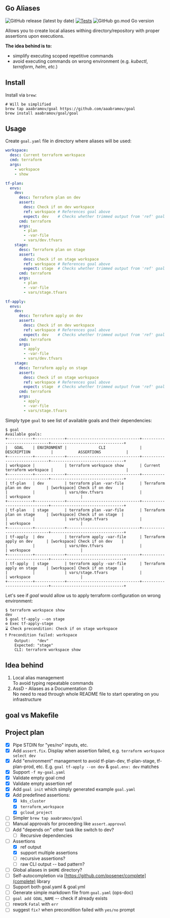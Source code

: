 ## Go Aliases

![GitHub release (latest by date)](https://img.shields.io/github/v/release/aaabramov/goal) [![Tests](https://github.com/aaabramov/goal/actions/workflows/test.yml/badge.svg?branch=master)](https://github.com/aaabramov/goal/actions/workflows/test.yml) ![GitHub go.mod Go version](https://img.shields.io/github/go-mod/go-version/aaabramov/goal)

Allows you to create local aliases withing directory/repository with proper assertions upon executions.

**The idea behind is to:**

- simplify executing scoped repetitive commands
- avoid executing commands on wrong environment (e.g. _kubectl_, _terraform_, _helm_, _etc._)

## Install

Install via `brew`:

```shell
# Will be simplified
brew tap aaabramov/goal https://github.com/aaabramov/goal
brew install aaabramov/goal/goal
```

## Usage

Create `goal.yaml` file in directory where aliases will be used:

```yaml
workspace:
  desc: Current terraform workspace
  cmd: terraform
  args:
    - workspace
    - show

tf-plan:
  envs:
    dev:
      desc: Terraform plan on dev
      assert:
        desc: Check if on dev workspace
        ref: workspace # References goal above
        expect: dev    # Checks whether trimmed output from 'ref' goal is equal to "dev"
      cmd: terraform
      args:
        - plan
        - -var-file
        - vars/dev.tfvars
    stage:
      desc: Terraform plan on stage
      assert:
        desc: Check if on stage workspace
        ref: workspace # References goal above
        expect: stage  # Checks whether trimmed output from 'ref' goal is equal to "stage"
      cmd: terraform
      args:
        - plan
        - -var-file
        - vars/stage.tfvars

tf-apply:
  envs:
    dev:
      desc: Terraform apply on dev
      assert:
        desc: Check if on dev workspace
        ref: workspace # References goal above
        expect: dev    # Checks whether trimmed output from 'ref' goal is equal to "dev"
      cmd: terraform
      args:
        - apply
        - -var-file
        - vars/dev.tfvars
    stage:
      desc: Terraform apply on stage
      assert:
        desc: Check if on stage workspace
        ref: workspace # References goal above
        expect: stage  # Checks whether trimmed output from 'ref' goal is equal to "stage"
      cmd: terraform
      args:
        - apply
        - -var-file
        - vars/stage.tfvars
```

Simply type `goal` to see list of available goals and their dependencies:

```shell
$ goal
Available goals:
+-----------+-------------+--------------------------------+-----------------------------+--------------------------------+
|   GOAL    | ENVIRONMENT |              CLI               |         DESCRIPTION         |           ASSERTIONS           |
+-----------+-------------+--------------------------------+-----------------------------+--------------------------------+
| workspace |             | terraform workspace show       | Current terraform workspace |                                |
+-----------+-------------+--------------------------------+-----------------------------+--------------------------------+
| tf-plan   | dev         | terraform plan -var-file       | Terraform plan on dev       | [workspace] Check if on dev    |
|           |             | vars/dev.tfvars                |                             | workspace                      |
+-----------+-------------+--------------------------------+-----------------------------+--------------------------------+
| tf-plan   | stage       | terraform plan -var-file       | Terraform plan on stage     | [workspace] Check if on stage  |
|           |             | vars/stage.tfvars              |                             | workspace                      |
+-----------+-------------+--------------------------------+-----------------------------+--------------------------------+
| tf-apply  | dev         | terraform apply -var-file      | Terraform apply on dev      | [workspace] Check if on dev    |
|           |             | vars/dev.tfvars                |                             | workspace                      |
+-----------+-------------+--------------------------------+-----------------------------+--------------------------------+
| tf-apply  | stage       | terraform apply -var-file      | Terraform apply on stage    | [workspace] Check if on stage  |
|           |             | vars/stage.tfvars              |                             | workspace                      |
+-----------+-------------+--------------------------------+-----------------------------+--------------------------------+
```

Let's see if _goal_ would allow us to apply terraform configuration on wrong environment:

```shell
$ terraform workspace show
dev
$ goal tf-apply --on stage
⚙️ Exec tf-apply-stage
⌛ Check precondition: Check if on stage workspace
❗ Precondition failed: workspace
	Output:   "dev"
	Expected: "stage"
	CLI: terraform workspace show
```

## Idea behind

1. Local alias management  
   To avoid typing repeatable commands
2. AssD - Aliases as a Documentation :D  
   No need to read through whole README file to start operating on you infrastructure

## goal vs Makefile

## Project plan

- [X] Pipe STDIN for "yes/no" inputs, etc.
- [X] Add `assert.fix`. Display when assertion failed, e.g. `terraform workspace select dev`
- [X] Add "environment" management to avoid tf-plan-dev, tf-plan-stage, tf-plan-prod, etc. E.g. `goal tf-apply --on dev`
  & `goal.env: dev` matches
- [X] Support `-f my-goal.yaml`
- [X] Validate empty goal cmd
- [X] Validate empty assertion ref
- [X] Add `goal init` which simply generated example `goal.yaml`
- [X] Add predefined assertions:
    - [X] `k8s_cluster`
    - [X] `terraform_workspace`
    - [X] `gcloud_project`
- [ ] Simpler `brew tap aaabramov/goal`
- [ ] Manual approvals for proceeding like `assert.approval`
- [ ] Add "depends on" other task like switch to dev?
    - [ ] Recursive dependencies
- [ ] Assertions
    - [X] ref output
    - [X] support multiple assertions
    - [ ] recursive assertions?
    - [ ] raw CLI output -- bad pattern?
- [ ] Global aliases in `$HOME` directory?
- [ ] Self-autocompletion via [https://github.com/posener/complete](complete) library
- [ ] Support both goal.yaml & goal.yml
- [ ] Generate simple markdown file from `goal.yaml` (ops-doc)
- [ ] `goal add GOAL_NAME` -- check if already exists
- [ ] rework `Fatal` with `err`
- [ ] suggest `fix?` when precondition failed with `yes/no` prompt
